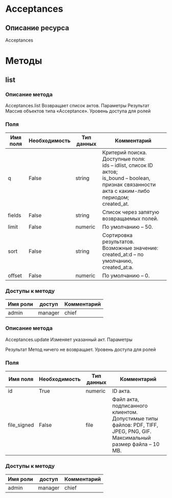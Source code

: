 # Acceptances
## Описание ресурса
Acceptances
# Методы
## list
### Описание метода
Acceptances.list
Возвращает список актов.
Параметры
Результат
Массив объектов типа «Acceptance».
Уровень доступа для ролей

### Поля
| Имя поля | Необходимость | Тип данных | Комментарий |
|---|---|---|---|
|q|False|string|Критерий поиска.<br/>Доступные поля:<br/>ids – idlist, список ID актов;<br/>is_bound – boolean, признак связанности акта с каким-либо периодом;<br/>created_at.<br/>|
|fields|False|string|Список через запятую возвращаемых полей.<br/>|
|limit|False|numeric|По умолчанию – 50.<br/>|
|sort|False|string|Сортировка результатов.<br/>Возможные значение:<br/>created_at:d – по умолчанию, created_at:a.<br/>|
|offset|False|numeric|По умолчанию – 0.<br/>|
### Доступы к методу
| Имя роли | доступ | Комментарий |
|---|---|---|
|admin|manager|chief|chief_partner|operator|admin_partner## update
### Описание метода
Acceptances.update
Изменяет указанный акт.
Параметры

Результат
Метод ничего не возвращает.
Уровень доступа для ролей

### Поля
| Имя поля | Необходимость | Тип данных | Комментарий |
|---|---|---|---|
|id|True|numeric|ID акта.<br/>|
|file_signed|False|file|Файл акта, подписанного клиентом.<br/>Допустимые типы файлов: PDF, TIFF, JPEG, PNG, GIF.<br/>Максимальный размер файла – 10 MB.<br/>|
### Доступы к методу
| Имя роли | доступ | Комментарий |
|---|---|---|
|admin|manager|chief|chief_partner|operator|admin_partner